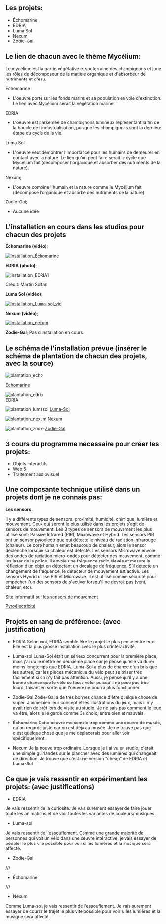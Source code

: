 ## Les projets:
* Échomarine
* EDRIA 
* Luma Sol 
* Nexum  
* Zodie-Gal

## Le lien de chacun avec le thème Mycélium:
Le mycélium est la partie végétative et souterraine des champignons et joue les rôles de décomposeur de la matière organique et d'absorbeur de nutriments et d'eau.

Échomarine
* L'oeuvre porte sur les fonds marins et sa population en voie d'extinction. Le lien avec Mycélium serait la végétation marine.

EDRIA
* L'oeuvre est parsemée de champignons lumineux représentant la fin de la boucle de l'industrialisation, puisque les champignons sont la dernière étape du cycle de la vie. 

Luma Sol 
* L'oeuvre veut démontrer l'importance pour les humains de demeurer en contact avec la nature. Le lien qu'on peut faire serait le cycle que Mycélium fait (décomposer l'organique et absorber des nutriments de la nature).

Nexum; 
* L'oeuvre combine l'humain et la nature comme le Mycélium fait (décompose l'organique et absorbe des nutriments de la nature)

Zodie-Gal; 
* Aucune idée

## L'installation en cours dans les studios pour chacun des projets 

**Échomarine (vidéo)**; 

[![Installation_Échomarine](http://img.youtube.com/vi/J3RE-UOXL6w/0.jpg)](http://www.youtube.com/watch?v=J3RE-UOXL6w)


**EDRIA (photo)**;  

![Installation_EDRIA1](media/20230224_installation.png)

Crédit: Martin Soltan

**Luma Sol (vidéo)**; 

[![Installation_Luma-sol_vid](https://img.youtube.com/vi/Ot-g9M8m8JM/0.jpg)](http://www.youtube.com/watch?v=Ot-g9M8m8JM)


**Nexum (vidéo)**; 

[![Installation_nexum](https://img.youtube.com/vi/pxkVXRrlY-Q/0.jpg)](http://www.youtube.com/watch?v=pxkVXRrlY-Q)

**Zodie-Gal**; 
Pas d'installation en cours.

## Le schéma de l'installation prévue (insérer le schéma de plantation de chacun des projets, avec la source)
![plantation_echo](https://user-images.githubusercontent.com/90852900/216374037-8080de26-ad2f-4eeb-83c4-d4192a348956.png)

[Échomarine](https://github.com/Echomarine/Echomarine/tree/main/docs/preproduction)


![plantation_edria](https://github.com/F-C-A/EDRIA/blob/main/docs/preproduction/medias/plan_direction_capteur.png)    
[EDRIA](https://github.com/F-C-A/EDRIA/tree/main/docs/preproduction)


![plantation_lumasol](https://user-images.githubusercontent.com/78884924/216162243-62f71502-2c40-4cc7-b42d-831b07b1f35d.png)
[Luma-Sol](https://github.com/Kawabongaaa/LumaSol/tree/main/docs/preproduction)


![plantation_nexum](https://github.com/Boucle-RDDL/Nexum/blob/main/docs/preproduction/medias/Passe_lumiere.png)
[Nexum](https://github.com/Boucle-RDDL/Nexum/)


![plantation_zodie](https://github.com/tim-montmorency/66B-modele_de_projet/blob/main/docs/preproduction/medias/o3_plantation.svg)
[Zodie-Gal](https://github.com/tim-montmorency/66B-modele_de_projet/tree/main/docs/preproduction)

## 3 cours du programme nécessaire pour créer les projets:
* Objets interactifs
* Web 5
* Traitement audiovisuel

## Une composante technique utilisé dans un projets dont je ne connais pas:
**Les sensors.**

Il y a différents types de sensors: proximité, humidité, chimique, lumière et mouvement.
Ceux qui seront le plus utilisé dans les projets s'agit de sensors de mouvement. 
Les 3 types de sensors de mouvement les plus utilisé sont: Passive Infrared (PIR), Microwave et Hybrid.
Les sensors PIR ont un sensor pyroelectrique qui détecte le niveau de radiation infrarouge (chaleur). Le corp humain emet beaucoup de chaleur, alors le sensor déclenche lorsque sa chaleur est détecté.
Les sensors Microwave envoie des ondes de radiation micro-ondes pour détecter des mouvement, comme les laser de la police.  Il envoie une fréquence radio élevée et mesure la réflexion d’un objet en détectant un décalage de fréquence. S’il détecte un changement de fréquence, le détecteur de mouvement est activé.
Les sensors Hyvrid utilise PIR et Microwave. Il est utilisé comme sécurité pour empecher l'un des sensors de s'activer lorsqu'il ne devrait pas (vent, chaleur, etc).

[Site informatif sur les sensors de mouvement](https://www.arrow.com/en/research-and-events/articles/how-motion-sensors-work)

[Pyroélectricité](https://en.wikipedia.org/wiki/Pyroelectricity)

## Projets en rang de préférence: (avec justification)
* EDRIA
Selon moi, EDRIA semble être le projet le plus pensé entre eux. Elle est la plus grosse installation avec le plus d'intéractivité.

* Luma-sol
Luma-Sol était un sérieux concurrent pour la première place, mais j'ai du le mettre en deuxiême place car je pense qu'elle va durer moins longtemps que EDRIA. Luma-Sol a plus de chance d'un bris que les autres, car les pièces mécanique du vélo peut se briser très facilement si on n'y fait pas attention. Aussi, je pense qu'il y a une bonne chance que le vélo se fasse voler puisqu'il ne pese pas très lourd, faisant en sorte que l'oeuvre ne pourra plus fonctionner.

* Zodie-Gal
Zodie-Gal a de très bonnes chance d'être quelque chose de super. J'aime bien leur concept et les illustrations du jeux, mais il n'y avait rien de prêt lors de visite au studio. Je ne sais pas comment le jeux va être, alors je le garde comme 3e choix, entre bien et mauvais.

* Échomarine
Cette oeuvre me semble trop comme une oeuvre de musée, qu'on regarde juste car on est déja au musée. Je ne trouve pas que c'est quelque chose que je me déplacerais pour aller voir spécifiquement.

* Nexum
Je la trouve trop ordinaire. Lorsque je l'ai vu en studio, c'etait une simple guirlandes sur le plancher avec des lumières qui changeait de direction. Je trouve que c'est une version "cheap" de EDRIA et Luma-Sol

## Ce que je vais ressentir en expérimentant les projets: (avec justifications)

* EDRIA

Je vais ressentir de la curiosité. Je vais surement essayer de faire jouer toute les animations et de voir toutes les variantes de couleurs/musiques.
* Luma-sol

Je vais ressentir de l'essouflement. Comme une grande majorité de personnes qui voit un vélo dans une oeuvre intéractive, je vais essayer de pédaler le plus vite possible pour voir si les lumières et la musique sera affecté.
* Zodie-Gal

///
* Échomarine

///
* Nexum

Comme Luma-sol, je vais ressentir de l'essouflement. Je vais surement essayer de courrir le trajet le plus vite possible pour voir si les lumières et la musique sera affecté.
